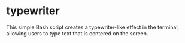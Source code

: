 # typewriter
This simple Bash script creates a typewriter-like effect in the terminal, allowing users to type text that is centered on the screen.
